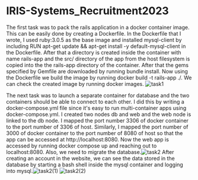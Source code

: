 # IRIS-Systems_Recruitment2023

The first task was to pack the rails application in a docker container image. This can be easily done by creating a Dockerfile. In the Dockerfile that I wrote, I used ruby:3.0.5 as the base image and installed mysql-client by including RUN apt-get update && apt-get install -y default-mysql-client in the Dockerfile. After that a directory is created inside the container with name rails-app and the src/ directory of the app from the host filesystem is copied into the the rails-app directory of the container. After that the gems specified by Gemfile are downloaded by running bundle install. Now using the Dockerfile we build the image by running docker build -t rails-app ./. We can check the created image by running docker images. ![task1](https://user-images.githubusercontent.com/78025461/229193418-e3eaa316-43f3-41fa-ab84-5e6010e97b87.png)

The next task was to launch a separate container for database and the two containers should be able to connect to each other. I did this by writing a docker-compose.yml file since it's easy to run multi-container apps using docker-compose.yml. I created two nodes db and web and the web node is linked to the db node. I mapped the port number 3306 of docker container to the port number of 3306 of host. Similarly, I mapped the port number of 3000 of docker container to the port number of 8080 of host so that the app can be accessed at http://localhost:8080. Now the web app is accessed by running docker compose up and reaching out to localhost:8080. Also, we need to migrate the database.![task2](https://user-images.githubusercontent.com/78025461/229193446-b0f7d2de-079f-4e84-83ef-1baf86382811.png)
After creating an account in the website, we can see the data stored in the database by starting a bash shell inside the mysql container and logging into mysql.![task2(1)](https://user-images.githubusercontent.com/78025461/229194580-c7229463-178f-474a-ab00-3746aac1bf25.png)
![task2(2)](https://user-images.githubusercontent.com/78025461/229194705-09bbdc8d-f713-4e93-bca9-71264e45db7b.png)
